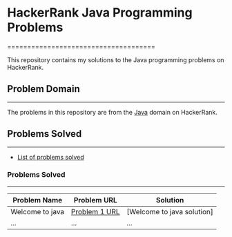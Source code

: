 # HackerRank Java Programming Problems
=====================================

This repository contains my solutions to the Java programming problems on HackerRank.

## Problem Domain
---------------

The problems in this repository are from the [Java](https://www.hackerrank.com/domains/java) domain on HackerRank.

## Problems Solved
-----------------

* [List of problems solved](#problems-solved)

### Problems Solved
-------------------

| Problem Name | Problem URL | Solution  |
| --- | --- | --- |
| Welcome to java | [Problem 1 URL](https://www.hackerrank.com/challenges/welcome-to-java/problem?isFullScreen=true) | [Welcome to java solution] |
| ... | ... | ... |
